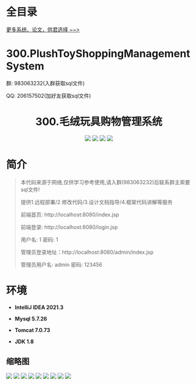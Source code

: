 # 全目录

[更多系统、论文，供君选择 ~~>](https://www.bitwise.net.cn)

# 300.PlushToyShoppingManagementSystem

<p>群: 983063232(入群获取sql文件)</p>
<p>QQ: 206157502(加好友获取sql文件)</p>

<p><h1 align="center">300.毛绒玩具购物管理系统</h1></p>



<p align="center">
	<img src="https://img.shields.io/badge/jdk-1.8-orange.svg"/>
    <img src="https://img.shields.io/badge/spring-5.x-lightgrey.svg"/>
    <img src="https://img.shields.io/badge/springmvc-3.x-blue.svg"/>
    <img src="https://img.shields.io/badge/mybatis-5.x-yellow.svg"/>
</p>

# 简介

> 本代码来源于网络,仅供学习参考使用,请入群(983063232)后联系群主索要sql文件!
>
> 提供1.远程部署/2.修改代码/3.设计文档指导/4.框架代码讲解等服务
>
> 前端首页: http://localhost:8080/index.jsp
>
> 前端登录: http://localhost:8080/login.jsp
>
> 用户名: 1   密码: 1
>
> 管理员登录地址：http://localhost:8080/admin/index.jsp
>
> 管理员用户名: admin   密码: 123456
>


# 环境

- <b>IntelliJ IDEA 2021.3</b>

- <b>Mysql 5.7.26</b>

- <b>Tomcat 7.0.73</b>

- <b>JDK 1.8</b>





## 缩略图

![](https://bitwise.oss-cn-heyuan.aliyuncs.com/2024/9/10/fa575914-ef5a-4e05-8042-31007e23ae8b.png)
![](https://bitwise.oss-cn-heyuan.aliyuncs.com/2024/9/10/08553a33-f2bd-4af4-abf3-e41ff198f11b.png)
![](https://bitwise.oss-cn-heyuan.aliyuncs.com/2024/9/10/a847cafe-f9be-4f35-9713-4c735ec28959.png)
![](https://bitwise.oss-cn-heyuan.aliyuncs.com/2024/9/10/66d4c0fb-d05d-4385-92a8-2db74cc88a31.png)
![](https://bitwise.oss-cn-heyuan.aliyuncs.com/2024/9/10/46589066-5375-4a2a-81b1-9674082dba59.png)
![](https://bitwise.oss-cn-heyuan.aliyuncs.com/2024/9/10/cc5f8d2a-4104-4f4f-bc70-361537e390eb.png)
![](https://bitwise.oss-cn-heyuan.aliyuncs.com/2024/9/10/1e3702e8-56f3-44a2-b4e8-a76e370cbedc.png)
![](https://bitwise.oss-cn-heyuan.aliyuncs.com/2024/9/10/1a3666a7-95a1-4f13-a240-86d5a6b58960.png)
![](https://bitwise.oss-cn-heyuan.aliyuncs.com/2024/9/10/815b77d0-bb59-49f7-9228-a59b8c7531c4.png)








